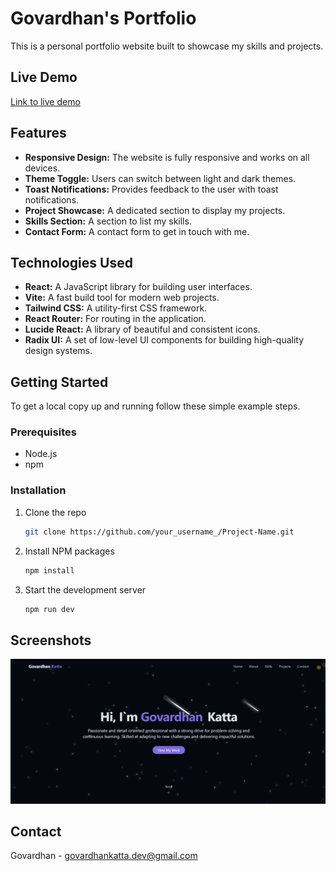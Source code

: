 # Govardhan's Portfolio

This is a personal portfolio website built to showcase my skills and projects.

## Live Demo

[Link to live demo](https://your-live-demo-link.com)

## Features

- **Responsive Design:** The website is fully responsive and works on all devices.
- **Theme Toggle:** Users can switch between light and dark themes.
- **Toast Notifications:** Provides feedback to the user with toast notifications.
- **Project Showcase:** A dedicated section to display my projects.
- **Skills Section:** A section to list my skills.
- **Contact Form:** A contact form to get in touch with me.

## Technologies Used

- **React:** A JavaScript library for building user interfaces.
- **Vite:** A fast build tool for modern web projects.
- **Tailwind CSS:** A utility-first CSS framework.
- **React Router:** For routing in the application.
- **Lucide React:** A library of beautiful and consistent icons.
- **Radix UI:** A set of low-level UI components for building high-quality design systems.

## Getting Started

To get a local copy up and running follow these simple example steps.

### Prerequisites

- Node.js
- npm

### Installation

1.  Clone the repo
    ```sh
    git clone https://github.com/your_username_/Project-Name.git
    ```
2.  Install NPM packages
    ```sh
    npm install
    ```
3.  Start the development server
    ```sh
    npm run dev
    ```

## Screenshots

![Screenshot of the project](./coverImage.png)

## Contact

Govardhan - govardhankatta.dev@gmail.com
